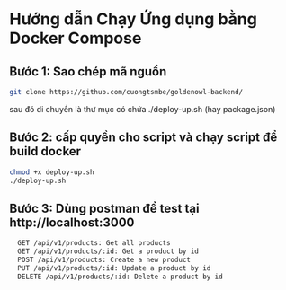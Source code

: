 # Hướng dẫn Chạy Ứng dụng bằng Docker Compose

## Bước 1: Sao chép mã nguồn
```bash
git clone https://github.com/cuongtsmbe/goldenowl-backend/
```
sau đó di chuyển là thư mục có chứa ./deploy-up.sh (hay package.json)
## Bước 2: cấp quyền cho script và chạy script để build docker
```bash
chmod +x deploy-up.sh
./deploy-up.sh
```

## Bước 3: Dùng postman để test tại http://localhost:3000
```bash
  GET /api/v1/products: Get all products
  GET /api/v1/products/:id: Get a product by id
  POST /api/v1/products: Create a new product
  PUT /api/v1/products/:id: Update a product by id
  DELETE /api/v1/products/:id: Delete a product by id
```
